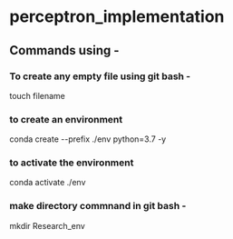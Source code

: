 # perceptron_implementation

## Commands using -
### To create any empty file using git bash -
touch filename
### to create an environment
conda create --prefix ./env python=3.7 -y
### to activate the environment
conda activate ./env
### make directory commnand in git bash -
mkdir Research_env